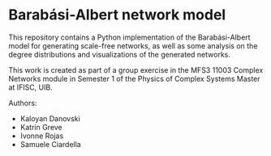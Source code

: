 # Barabási-Albert network model

This repository contains a Python implementation of the Barabási-Albert model for generating scale-free networks, as well as some analysis on the degree distributions and visualizations of the generated networks.

This work is created as part of a group exercise in the MFS3 11003 Complex Networks module in Semester 1 of the Physics of Complex Systems Master at IFISC, UIB.

Authors:
- Kaloyan Danovski
- Katrin Greve
- Ivonne Rojas
- Samuele Ciardella
